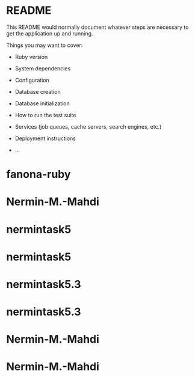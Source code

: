 # README

This README would normally document whatever steps are necessary to get the
application up and running.

Things you may want to cover:

* Ruby version

* System dependencies

* Configuration

* Database creation

* Database initialization

* How to run the test suite

* Services (job queues, cache servers, search engines, etc.)

* Deployment instructions

* ...
# fanona-ruby
# Nermin-M.-Mahdi
# nermintask5
# nermintask5
# nermintask5.3
# nermintask5.3
# Nermin-M.-Mahdi
# Nermin-M.-Mahdi
